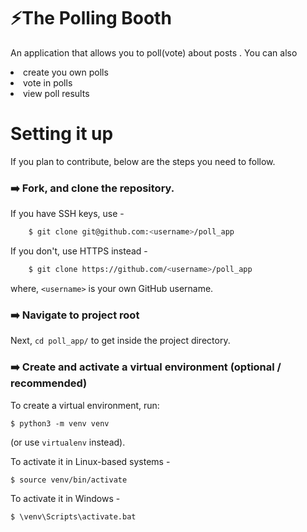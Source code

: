 # :zap:The Polling Booth
An application that allows you to poll(vote) about posts .
You can also
<li>create you own polls</li>
<li>vote in polls</li>
<li>view poll results</li>

# Setting it up

If you plan to contribute, below are the steps you need to follow.

### :arrow_right: Fork, and clone the repository.

If you have SSH keys, use -
```sh
    $ git clone git@github.com:<username>/poll_app
```
If you don't, use HTTPS instead -
```sh
    $ git clone https://github.com/<username>/poll_app
```
where, `<username>` is your own GitHub username.

### :arrow_right: Navigate to project root
Next, `cd poll_app/` to get inside the project directory.

### :arrow_right: Create and activate a virtual environment (optional / recommended)

To create a virtual environment, run:

    $ python3 -m venv venv
(or use `virtualenv` instead).

To activate it in Linux-based systems -

    $ source venv/bin/activate

To activate it in Windows -

    $ \venv\Scripts\activate.bat
